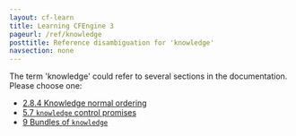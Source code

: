 ```yaml
---
layout: cf-learn
title: Learning CFEngine 3
pageurl: /ref/knowledge
posttitle: Reference disambiguation for 'knowledge'
navsection: none
---
```


The term 'knowledge' could refer to several sections in the documentation. Please choose one:

- [2.8.4 Knowledge normal ordering](https://cfengine.com/manuals/cf3-reference.html#Knowledge-normal-ordering)
- [5.7 <code>knowledge</code> control promises](https://cfengine.com/manuals/cf3-reference.html#control-knowledge)
- [9 Bundles of <code>knowledge</code>](https://cfengine.com/manuals/cf3-reference.html#Bundles-for-knowledge)
